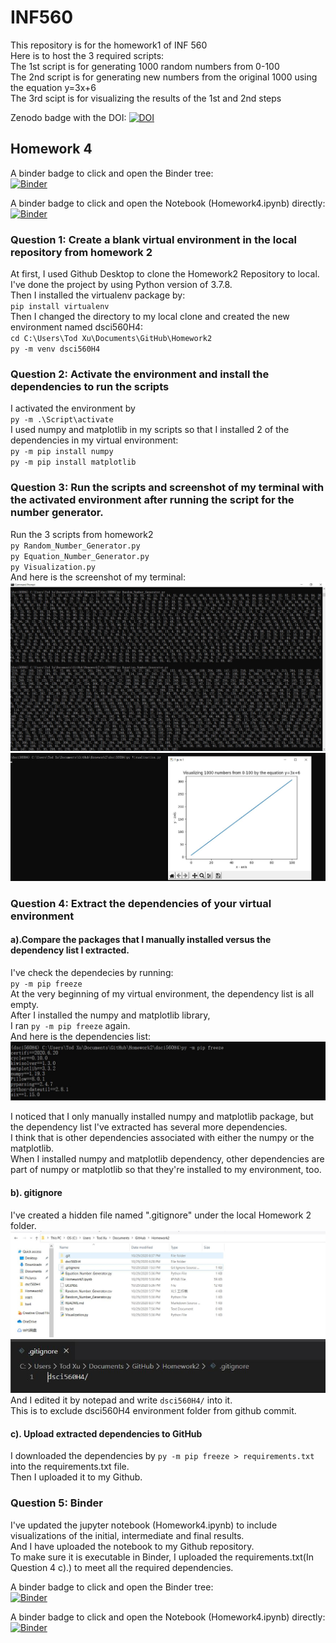 # INF560

 This repository is for the homework1 of INF 560  
 Here is to host the 3 required scripts:  
 The 1st script is for generating 1000 random numbers from 0-100  
 The 2nd script is for generating new numbers from the original 1000 using the equation y=3x+6  
 The 3rd scipt is for visualizing the results of the 1st and 2nd steps    

Zenodo badge with the DOI:  [![DOI](https://zenodo.org/badge/298433408.svg)](https://zenodo.org/badge/latestdoi/298433408)






## Homework 4  

A binder badge to click and open the Binder tree:    
[![Binder](https://mybinder.org/badge_logo.svg)](https://mybinder.org/v2/gh/TodXu/Homework2/master)

A binder badge to click and open the Notebook (Homework4.ipynb) directly:  
[![Binder](https://mybinder.org/badge_logo.svg)](https://hub.gke2.mybinder.org/user/todxu-homework2-4q1kb9lx/notebooks/Homework4.ipynb)


### Question 1:  Create a blank virtual environment in the local repository from homework 2  

At first, I used Github Desktop to clone the Homework2 Repository to local.  
I've done the project by using Python version of 3.7.8.  
Then I installed the virtualenv package by:  
`pip install virtualenv`  
Then I changed the directory to my local clone and created the new environment named dsci560H4:  
`cd C:\Users\Tod Xu\Documents\GitHub\Homework2`  
`py -m venv dsci560H4`  
  
### Question 2: Activate the environment and install the dependencies to run the scripts  

I activated the environment by  
`py -m .\Script\activate`  
I used numpy and matplotlib in my scripts so that I installed 2 of the dependencies in my virtual environment:  
`py -m pip install numpy`  
`py -m pip install matplotlib`  

### Question 3: Run the scripts and screenshot of my terminal with the activated environment after running the script for the number generator.  
Run the 3 scripts from homework2  
`py Random_Number_Generator.py`  
`py Equation_Number_Generator.py`  
`py Visualization.py`  
And here is the screenshot of my terminal:  
![image](https://github.com/TodXu/Homework2/blob/master/Terminal1.JPG)
![image](https://github.com/TodXu/Homework2/blob/master/Terminal2.JPG)  

### Question 4: Extract the dependencies of your virtual environment  
#### a).Compare the packages that I manually installed versus the dependency list I extracted.  
I've check the dependecies by running:  
`py -m pip freeze`  
At the very beginning of my virtual environment, the dependency list is all empty.  
After I installed the numpy and matplotlib library,  
I ran `py -m pip freeze` again.  
And here is the dependencies list:  
![image](https://github.com/TodXu/Homework2/blob/master/Freeze.JPG)  

I noticed that I only manually installed numpy and matplotlib package, but the dependency list I've extracted has several more dependencies.  
I think that is other dependencies associated with either the numpy or the matplotlib.  
When I installed numpy and matplotlib dependency, other dependencies are part of numpy or matplotlib so that they're installed to my environment, too.  

#### b). gitignore  
I've created a hidden file named ".gitignore" under the local Homework 2 folder.  
![image](https://github.com/TodXu/Homework2/blob/master/ignore1.JPG)  
![image](https://github.com/TodXu/Homework2/blob/master/ignore2.JPG)  
And I edited it by notepad and write `dsci560H4/` into it.  
This is to exclude dsci560H4 environment folder from github commit.  

#### c). Upload extracted dependencies to GitHub  
I downloaded the dependencies by `py -m pip freeze > requirements.txt` into the requirements.txt file.  
Then I uploaded it to my Github.  

### Question 5: Binder  
I've updated the jupyter notebook (Homework4.ipynb) to include visualizations of the initial, intermediate and final results.  
And I have uploaded the notebook to my Github repository.  
To make sure it is executable in Binder, I uploaded the requirements.txt(In Question 4 c).) to meet all the required dependencies.  

A binder badge to click and open the Binder tree:  
[![Binder](https://mybinder.org/badge_logo.svg)](https://mybinder.org/v2/gh/TodXu/Homework2/master)  
  
  
A binder badge to click and open the Notebook (Homework4.ipynb) directly:  
[![Binder](https://mybinder.org/badge_logo.svg)](https://hub.gke2.mybinder.org/user/todxu-homework2-4q1kb9lx/notebooks/Homework4.ipynb)









